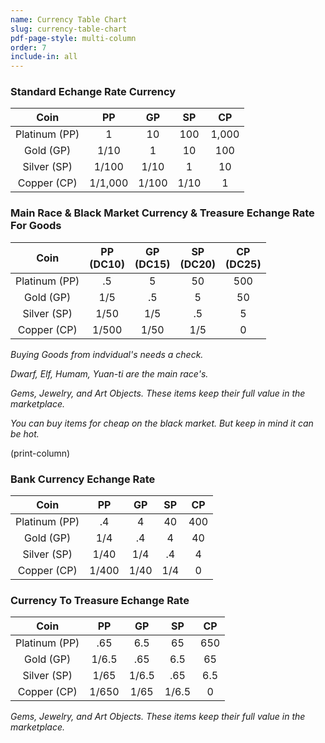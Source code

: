 ```yaml
---
name: Currency Table Chart
slug: currency-table-chart
pdf-page-style: multi-column
order: 7
include-in: all
---
```


### Standard Echange Rate Currency
| Coin | PP | GP | SP | CP |
|:--:|:--:|:--:|:--:|:--:|
| Platinum (PP) | 1       | 10    | 100  | 1,000 |
| Gold (GP)     | 1/10    | 1     | 10   | 100   |
| Silver (SP)   | 1/100   | 1/10  | 1    | 10    |
| Copper (CP)   | 1/1,000 | 1/100 | 1/10 | 1     |

### Main Race & Black Market Currency & Treasure Echange Rate For Goods
| Coin | PP<br>(DC10) | GP<br>(DC15) | SP<br>(DC20) | CP<br>(DC25) |
|:--:|:--:|:--:|:--:|:--:|
| Platinum (PP) | .5    | 5    | 50  | 500 |
| Gold (GP)     | 1/5   | .5   | 5   | 50  |
| Silver (SP)   | 1/50  | 1/5  | .5  | 5   |
| Copper (CP)   | 1/500 | 1/50 | 1/5 | 0   |
*Buying Goods from indvidual's needs a check.*

*Dwarf, Elf, Humam, Yuan-ti are the main race's.*

*Gems, Jewelry, and Art Objects. These items keep their full value in the marketplace.*

*You can buy items for cheap on the black market. But keep in mind it can be hot.*

(print-column)

### Bank Currency Echange Rate
| Coin | PP | GP | SP | CP |
|:--:|:--:|:--:|:--:|:--:|
| Platinum (PP) | .4    | 4    | 40  | 400 |
| Gold (GP)     | 1/4   | .4   | 4   | 40  |
| Silver (SP)   | 1/40  | 1/4  | .4  | 4   |
| Copper (CP)   | 1/400 | 1/40 | 1/4 | 0   |

### Currency To Treasure Echange Rate
| Coin | PP | GP | SP | CP |
|:--:|:--:|:--:|:--:|:--:|
| Platinum (PP) | .65   | 6.5   | 65    | 650 |
| Gold (GP)     | 1/6.5 | .65   | 6.5   | 65  |
| Silver (SP)   | 1/65  | 1/6.5 | .65   | 6.5   |
| Copper (CP)   | 1/650 | 1/65  | 1/6.5 | 0   |
*Gems, Jewelry, and Art Objects. These items keep their full value in the marketplace.*